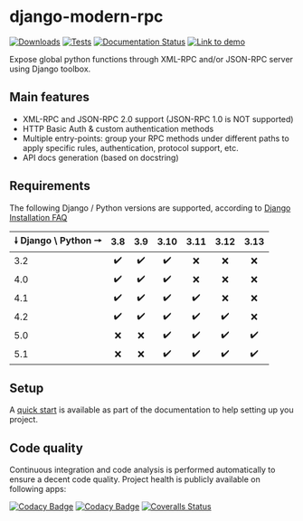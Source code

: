 # django-modern-rpc

[![Downloads](https://static.pepy.tech/personalized-badge/django-modern-rpc?period=total&units=international_system&left_color=grey&right_color=orange&left_text=Downloads)](https://pepy.tech/project/django-modern-rpc)
[![Tests](https://github.com/alorence/django-modern-rpc/actions/workflows/default.yml/badge.svg)](https://github.com/alorence/django-modern-rpc/actions/workflows/default.yml)
[![Documentation Status](https://readthedocs.org/projects/django-modern-rpc/badge/?version=latest)](https://django-modern-rpc.readthedocs.io/en/latest/?badge=main)
[![Link to demo](https://img.shields.io/badge/demo-online-informational.svg)](https://modernrpc.onrender.com)

Expose global python functions through XML-RPC and/or JSON-RPC server using Django toolbox.

## Main features

- XML-RPC and JSON-RPC 2.0 support (JSON-RPC 1.0 is NOT supported)
- HTTP Basic Auth & custom authentication methods
- Multiple entry-points: group your RPC methods under different paths to apply
  specific rules, authentication, protocol support, etc.
- API docs generation (based on docstring)

## Requirements

The following Django / Python versions are supported, according to [Django Installation FAQ](https://docs.djangoproject.com/en/5.1/faq/install/#what-python-version-can-i-use-with-django)

| 🠗 Django \ Python 🠖 | 3.8 | 3.9 | 3.10 | 3.11 | 3.12 | 3.13 |
|:----------------------|:---:|:---:|:----:|:----:|:----:|:----:|
| 3.2                   | ✔️️ | ✔️️ | ✔️️  |  ❌   |  ❌   |  ❌   |
| 4.0                   | ✔️️ | ✔️️ | ✔️️  |  ❌   |  ❌   |  ❌   |
| 4.1                   | ✔️️ | ✔️️ | ✔️️  | ✔️️  |  ❌   |  ❌   |
| 4.2                   | ✔️️ | ✔️️ | ✔️️  | ✔️️  | ✔️️  |  ❌   |
| 5.0                   |  ❌  |  ❌  | ✔️️  | ✔️️  | ✔️️  | ✔️️  |
| 5.1                   |  ❌  |  ❌  | ✔️️  | ✔️️  | ✔️️  | ✔️️  |

## Setup

A [quick start](https://django-modern-rpc.readthedocs.io/en/latest/basics/quickstart.html) is available as part
of the documentation to help setting up you project.

## Code quality

Continuous integration and code analysis is performed automatically to ensure a decent code quality. Project health
is publicly available on following apps:

[![Codacy Badge](https://app.codacy.com/project/badge/Grade/37607e2ecaf549b890fc6defca88c7f8)](https://app.codacy.com/gh/alorence/django-modern-rpc/dashboard?utm_source=gh&utm_medium=referral&utm_content=&utm_campaign=Badge_grade)
[![Codacy Badge](https://app.codacy.com/project/badge/Coverage/37607e2ecaf549b890fc6defca88c7f8)](https://app.codacy.com/gh/alorence/django-modern-rpc/dashboard?utm_source=gh&utm_medium=referral&utm_content=&utm_campaign=Badge_coverage)
[![Coveralls Status](https://coveralls.io/repos/github/alorence/django-modern-rpc/badge.svg)](https://coveralls.io/github/alorence/django-modern-rpc)
